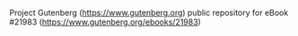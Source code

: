 Project Gutenberg (https://www.gutenberg.org) public repository for eBook #21983 (https://www.gutenberg.org/ebooks/21983)
